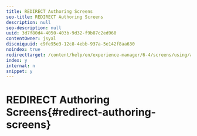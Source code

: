 ```yaml
---
title: REDIRECT Authoring Screens
seo-title: REDIRECT Authoring Screens
description: null
seo-description: null
uuid: 3d7f80d4-4050-403b-9d32-f9b87c2ed960
contentOwner: jsyal
discoiquuid: c9fe95e3-12c8-4ebb-937a-5e142f8aa630
noindex: true
redirecttarget: /content/help/en/experience-manager/6-4/screens/using/authoring-screens
index: y
internal: n
snippet: y
---
```


# REDIRECT Authoring Screens{#redirect-authoring-screens}


